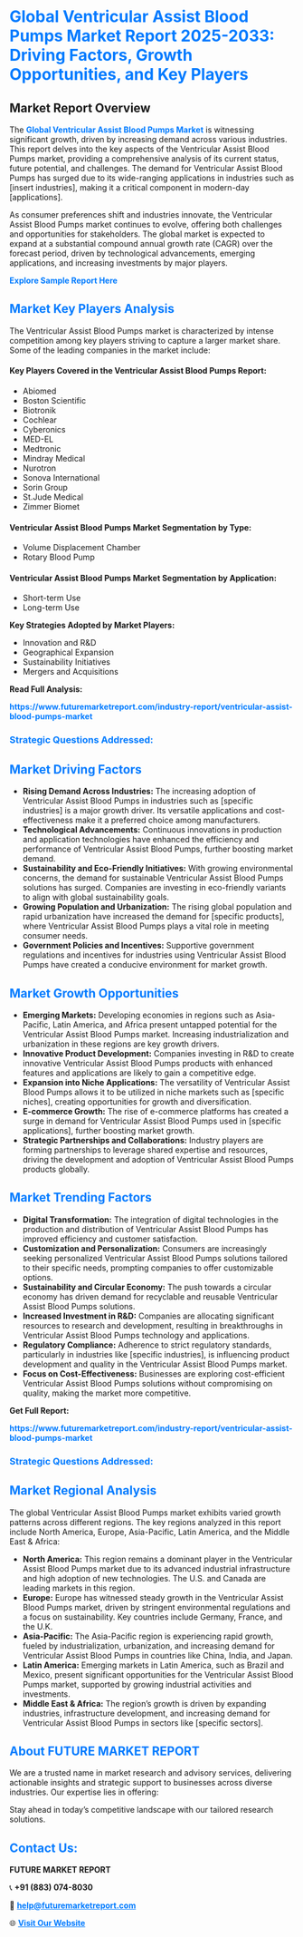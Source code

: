 <h1 style="color: #007BFF;">Global Ventricular Assist Blood Pumps Market Report 2025-2033: Driving Factors, Growth Opportunities, and Key Players</h1>

<section id="overview">
<h2>Market Report Overview</h2>
<p>The <a href="https://www.futuremarketreport.com/industry-report/ventricular-assist-blood-pumps-market" style="color: #007BFF; text-decoration: none;"><strong>Global Ventricular Assist Blood Pumps Market</strong></a> is witnessing significant growth, driven by increasing demand across various industries. This report delves into the key aspects of the Ventricular Assist Blood Pumps market, providing a comprehensive analysis of its current status, future potential, and challenges. The demand for Ventricular Assist Blood Pumps has surged due to its wide-ranging applications in industries such as [insert industries], making it a critical component in modern-day [applications].</p>
<p>As consumer preferences shift and industries innovate, the Ventricular Assist Blood Pumps market continues to evolve, offering both challenges and opportunities for stakeholders. The global market is expected to expand at a substantial compound annual growth rate (CAGR) over the forecast period, driven by technological advancements, emerging applications, and increasing investments by major players.</p>
</section>

<section id="overview">
<p><a href="https://www.futuremarketreport.com/request-sample/reportId=87548" style="color: #007BFF; text-decoration: none;"><strong>Explore Sample Report Here</strong></a></p>
</section>

<section id="key-players">
<h2 style="color: #007BFF;">Market Key Players Analysis</h2>
<p>The Ventricular Assist Blood Pumps market is characterized by intense competition among key players striving to capture a larger market share. Some of the leading companies in the market include:</p>
<h4>Key Players Covered in the Ventricular Assist Blood Pumps Report:</h4>
<ul><li>Abiomed</li><li>Boston Scientific</li><li>Biotronik</li><li>Cochlear</li><li>Cyberonics</li><li>MED-EL</li><li>Medtronic</li><li>Mindray Medical</li><li>Nurotron</li><li>Sonova International</li><li>Sorin Group</li><li>St.Jude Medical</li><li>Zimmer Biomet</li></ul>
<h4>Ventricular Assist Blood Pumps Market Segmentation by Type:</h4>
<ul><li>Volume Displacement Chamber</li><li>Rotary Blood Pump</li></ul>

<h4>Ventricular Assist Blood Pumps Market Segmentation by Application:</h4>
<ul><li>Short-term Use</li><li>Long-term Use</li></ul>
<p><strong>Key Strategies Adopted by Market Players:</strong></p>
<ul>
<li>Innovation and R&D</li>
<li>Geographical Expansion</li>
<li>Sustainability Initiatives</li>
<li>Mergers and Acquisitions</li>
</ul>
</section>

<section>
<p><strong>Read Full Analysis: </strong></p><a href="https://www.futuremarketreport.com/industry-report/ventricular-assist-blood-pumps-market" style="color: #007BFF; text-decoration: none;"><strong>https://www.futuremarketreport.com/industry-report/ventricular-assist-blood-pumps-market</strong></a>
<h3 style="color: #007BFF;">Strategic Questions Addressed:</h3>
</section>

<section id="driving-factors">
<h2 style="color: #007BFF;">Market Driving Factors</h2>
<ul>
<li><strong>Rising Demand Across Industries:</strong> The increasing adoption of Ventricular Assist Blood Pumps in industries such as [specific industries] is a major growth driver. Its versatile applications and cost-effectiveness make it a preferred choice among manufacturers.</li>
<li><strong>Technological Advancements:</strong> Continuous innovations in production and application technologies have enhanced the efficiency and performance of Ventricular Assist Blood Pumps, further boosting market demand.</li>
<li><strong>Sustainability and Eco-Friendly Initiatives:</strong> With growing environmental concerns, the demand for sustainable Ventricular Assist Blood Pumps solutions has surged. Companies are investing in eco-friendly variants to align with global sustainability goals.</li>
<li><strong>Growing Population and Urbanization:</strong> The rising global population and rapid urbanization have increased the demand for [specific products], where Ventricular Assist Blood Pumps plays a vital role in meeting consumer needs.</li>
<li><strong>Government Policies and Incentives:</strong> Supportive government regulations and incentives for industries using Ventricular Assist Blood Pumps have created a conducive environment for market growth.</li>
</ul>
</section>

<section id="growth-opportunities">
<h2 style="color: #007BFF;">Market Growth Opportunities</h2>
<ul>
<li><strong>Emerging Markets:</strong> Developing economies in regions such as Asia-Pacific, Latin America, and Africa present untapped potential for the Ventricular Assist Blood Pumps market. Increasing industrialization and urbanization in these regions are key growth drivers.</li>
<li><strong>Innovative Product Development:</strong> Companies investing in R&D to create innovative Ventricular Assist Blood Pumps products with enhanced features and applications are likely to gain a competitive edge.</li>
<li><strong>Expansion into Niche Applications:</strong> The versatility of Ventricular Assist Blood Pumps allows it to be utilized in niche markets such as [specific niches], creating opportunities for growth and diversification.</li>
<li><strong>E-commerce Growth:</strong> The rise of e-commerce platforms has created a surge in demand for Ventricular Assist Blood Pumps used in [specific applications], further boosting market growth.</li>
<li><strong>Strategic Partnerships and Collaborations:</strong> Industry players are forming partnerships to leverage shared expertise and resources, driving the development and adoption of Ventricular Assist Blood Pumps products globally.</li>
</ul>
</section>

<section id="trending-factors">
<h2 style="color: #007BFF;">Market Trending Factors</h2>
<ul>
<li><strong>Digital Transformation:</strong> The integration of digital technologies in the production and distribution of Ventricular Assist Blood Pumps has improved efficiency and customer satisfaction.</li>
<li><strong>Customization and Personalization:</strong> Consumers are increasingly seeking personalized Ventricular Assist Blood Pumps solutions tailored to their specific needs, prompting companies to offer customizable options.</li>
<li><strong>Sustainability and Circular Economy:</strong> The push towards a circular economy has driven demand for recyclable and reusable Ventricular Assist Blood Pumps solutions.</li>
<li><strong>Increased Investment in R&D:</strong> Companies are allocating significant resources to research and development, resulting in breakthroughs in Ventricular Assist Blood Pumps technology and applications.</li>
<li><strong>Regulatory Compliance:</strong> Adherence to strict regulatory standards, particularly in industries like [specific industries], is influencing product development and quality in the Ventricular Assist Blood Pumps market.</li>
<li><strong>Focus on Cost-Effectiveness:</strong> Businesses are exploring cost-efficient Ventricular Assist Blood Pumps solutions without compromising on quality, making the market more competitive.</li>
</ul>
</section>

<section>
<p><strong>Get Full Report: </strong></p><a href="https://www.futuremarketreport.com/industry-report/ventricular-assist-blood-pumps-market" style="color: #007BFF; text-decoration: none;"><strong>https://www.futuremarketreport.com/industry-report/ventricular-assist-blood-pumps-market</strong></a>
<h3 style="color: #007BFF;">Strategic Questions Addressed:</h3>
</section>


<section id="regional-analysis">
<h2 style="color: #007BFF;">Market Regional Analysis</h2>
<p>The global Ventricular Assist Blood Pumps market exhibits varied growth patterns across different regions. The key regions analyzed in this report include North America, Europe, Asia-Pacific, Latin America, and the Middle East & Africa:</p>
<ul>
<li><strong>North America:</strong> This region remains a dominant player in the Ventricular Assist Blood Pumps market due to its advanced industrial infrastructure and high adoption of new technologies. The U.S. and Canada are leading markets in this region.</li>
<li><strong>Europe:</strong> Europe has witnessed steady growth in the Ventricular Assist Blood Pumps market, driven by stringent environmental regulations and a focus on sustainability. Key countries include Germany, France, and the U.K.</li>
<li><strong>Asia-Pacific:</strong> The Asia-Pacific region is experiencing rapid growth, fueled by industrialization, urbanization, and increasing demand for Ventricular Assist Blood Pumps in countries like China, India, and Japan.</li>
<li><strong>Latin America:</strong> Emerging markets in Latin America, such as Brazil and Mexico, present significant opportunities for the Ventricular Assist Blood Pumps market, supported by growing industrial activities and investments.</li>
<li><strong>Middle East & Africa:</strong> The region’s growth is driven by expanding industries, infrastructure development, and increasing demand for Ventricular Assist Blood Pumps in sectors like [specific sectors].</li>
</ul>
</section>

<footer>
<h2 style="color: #007BFF;">About FUTURE MARKET REPORT</h2>
<p>We are a trusted name in market research and advisory services, delivering actionable insights and strategic support to businesses across diverse industries. Our expertise lies in offering:</p>

<p>Stay ahead in today’s competitive landscape with our tailored research solutions.</p>

<h2 style="color: #007BFF;">Contact Us:</h2>
<p><strong>FUTURE MARKET REPORT</strong></p>
<p>📞 <strong>+91 (883) 074-8030</strong></p>
<p>📧 <strong><a href="mailto:help@futuremarketreport.com" style="color: #007BFF;">help@futuremarketreport.com</a></strong></p>
<p>🌐 <strong><a href="https://www.futuremarketreport.com/" style="color: #007BFF;">Visit Our Website</a></strong></p>
</footer>